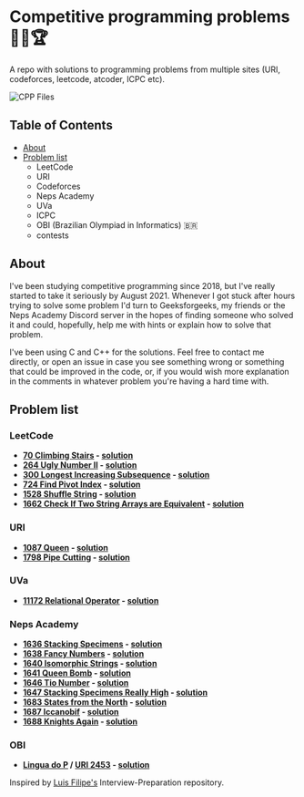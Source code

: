 # Competitive programming problems :technologist::trophy:
A repo with solutions to programming problems from multiple sites (URI, codeforces, leetcode, atcoder, ICPC etc).<br>
<!--- This is a placeholder for the badge. Do not remove or modify this line. -->
![CPP Files](https://img.shields.io/badge/Problems_solved-599-green)


## Table of Contents
- [About](#about)
- [Problem list](#problem-list)
   - LeetCode
   - URI
   - Codeforces
   - Neps Academy
   - UVa
   - ICPC
   - OBI (Brazilian Olympiad in Informatics) :brazil:
   - contests

## About

I've been studying competitive programming since 2018, but I've really started to take it seriously by August 2021. Whenever I got stuck after hours trying to solve some problem I'd turn to Geeksforgeeks, my friends or the Neps Academy Discord server in the hopes of finding someone who solved it and could, hopefully, help me with hints or explain how to solve that problem.

I've been using C and C++ for the solutions. Feel free to contact me directly, or open an issue in case you see something wrong or something that could be improved in the code, or, if you would wish more explanation in the comments in whatever problem you're having a hard time with.

## Problem list

### LeetCode
  - **[70 Climbing Stairs](https://leetcode.com/problems/70-climbing-stairs/) - [solution](/leetcode/70-climbing-stairs.cpp)**
  - **[264 Ugly Number II](https://leetcode.com/problems/ugly-number-ii/) - [solution](/leetcode/264-ugly-number-ii.cpp)**
  - **[300 Longest Increasing Subsequence](https://leetcode.com/problems/longest-increasing-subsequence/) - [solution](/leetcode/300-longest-increasing-subsequence.cpp)**
  - **[724 Find Pivot Index](https://leetcode.com/problems/find-pivot-index/) - [solution](/leetcode/724-find-pivot-index.cpp)**  
  - **[1528 Shuffle String](https://leetcode.com/problems/shuffle-string/) - [solution](/leetcode/1528-shuffle-string.cpp)**
  - **[1662 Check If Two String Arrays are Equivalent](https://leetcode.com/problems/check-if-two-string-arrays-are-equivalent/) - [solution](/leetcode/1662-check-if-two-string-arrays-are-equivalent.cpp)**
### URI
  - **[1087 Queen](https://www.urionlinejudge.com.br/judge/en/problems/view/1087) - [solution](/URI/ad-hoc/1087.cpp)**
  - **[1798 Pipe Cutting](https://www.urionlinejudge.com.br/judge/en/problems/view/1798) - [solution](/URI/dynamic-programming/1798.cpp)**
### UVa
  - **[11172 Relational Operator](https://onlinejudge.org/external/111/11172.pdf) - [solution](/UVa/11172.cpp)**
### Neps Academy
  - **[1636 Stacking Specimens](https://neps.academy/exercise/1636) - [solution](/neps-academy/stacking-specimens.cpp)**
  - **[1638 Fancy Numbers](https://neps.academy/exercise/1637) - [solution](/neps-academy/fancy-numbers.cpp)**
  - **[1640 Isomorphic Strings](https://neps.academy/competition/941/exercise/1640) - [solution](/neps-academy/isomorphic-strings.cpp)**
  - **[1641 Queen Bomb](https://neps.academy/competition/941/exercise/1641) - [solution](/neps-academy/queen-bomb.cpp)**
  - **[1646 Tio Number](https://neps.academy/competition/941/exercise/1646) - [solution](/neps-academy/tio-number.cpp)**
  - **[1647 Stacking Specimens Really High](https://neps.academy/competition/941/exercise/1647) - [solution](/neps-academy/stacking-specimens-really-high.cpp)**
  - **[1683 States from the North](https://neps.academy/exercise/1683) - [solution](/neps-academy/states-from-the-north.cpp)**
  - **[1687 Iccanobif](https://neps.academy/exercise/1687) - [solution](/neps-academy/iccanobif.cpp)**
  - **[1688 Knights Again](https://neps.academy/exercise/1688) - [solution](/neps-academy/knights-again.cpp)**
### OBI
  - **[Lingua do P](https://olimpiada.ic.unicamp.br/pratique/p2/2014/f1/lingua/) / [URI 2453](https://www.urionlinejudge.com.br/judge/en/problems/view/2453) - [solution](/OBI/lingua-do-p.cpp)**

Inspired by [Luis Filipe's](https://github.com/luisfilipels) Interview-Preparation repository.
